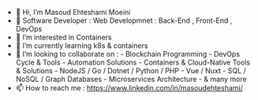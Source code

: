 - 👋 Hi, I’m Masoud Ehteshami Moeini
- 👋 Software Developer : Web Developmnet : Back-End , Front-End , DevOps 
- 👀 I’m interested in Containers
- 🌱 I’m currently learning k8s & containers
- 💞️ I’m looking to collaborate on :
        - Blockchain Programming
        - DevOps Cycle & Tools
        - Automation Solutions
        - Containers & Cloud-Native Tools & Solutions
        - NodeJS / Go / Dotnet / Python / PHP 
        - Vue / Nuxt 
        - SQL / NoSQL / Graph Databases 
        - Microservices Architecture
        - & many more
- 📫 How to reach me : https://www.linkedin.com/in/masoudehteshami/

<!---
masoudei/masoudei is a ✨ special ✨ repository because its `README.md` (this file) appears on your GitHub profile.
You can click the Preview link to take a look at your changes.
--->
